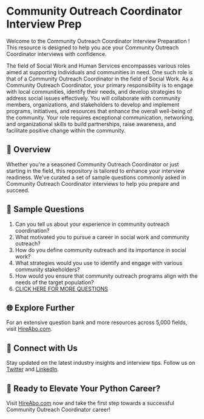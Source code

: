 # Community Outreach Coordinator Interview Prep

Welcome to the Community Outreach Coordinator Interview Preparation ! This resource is designed to help you ace your Community Outreach Coordinator interviews with confidence.

The field of Social Work and Human Services encompasses various roles aimed at supporting individuals and communities in need. One such role is that of a Community Outreach Coordinator in the field of Social Work. As a Community Outreach Coordinator, your primary responsibility is to engage with local communities, identify their needs, and develop strategies to address social issues effectively. You will collaborate with community members, organizations, and stakeholders to develop and implement programs, initiatives, and resources that enhance the overall well-being of the community. Your role requires exceptional communication, networking, and organizational skills to build partnerships, raise awareness, and facilitate positive change within the community.

## 🚀 Overview

Whether you're a seasoned Community Outreach Coordinator or just starting in the field, this repository is tailored to enhance your interview readiness. We've curated a set of sample questions commonly asked in Community Outreach Coordinator interviews to help you prepare and succeed.

## 📝 Sample Questions

1. Can you tell us about your experience in community outreach coordination?
2. What motivated you to pursue a career in social work and community outreach?
3. How do you define community outreach and its importance in social work?
4. What strategies would you use to identify and engage with various community stakeholders?
5. How would you ensure that community outreach programs align with the needs of the target population?
6. [CLICK HERE FOR MORE QUESTIONS](https://hireabo.com/job/13_0_15/Community%20Outreach%20Coordinator)

## 🌐 Explore Further

For an extensive question bank and more resources across 5,000 fields, visit [HireAbo.com](https://www.hireabo.com).

## 📱 Connect with Us

Stay updated on the latest industry insights and interview tips. Follow us on [Twitter](https://twitter.com/hireabo) and [LinkedIn](https://www.linkedin.com/in/hire-abo-3609972a8/).

## 🚀 Ready to Elevate Your Python Career?

Visit [HireAbo.com](https://www.hireabo.com) now and take the first step towards a successful Community Outreach Coordinator career!